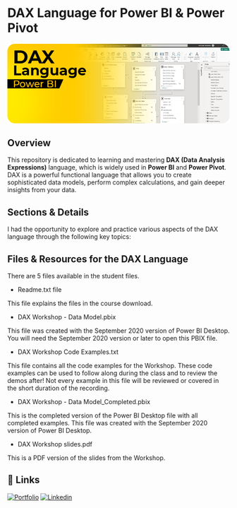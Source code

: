 # DAX Language for Power BI & Power Pivot

![Power BI DAX](./project-banner.png)

## Overview

This repository is dedicated to learning and mastering **DAX (Data Analysis Expressions)** language, which is widely used in **Power BI** and **Power Pivot**. DAX is a powerful functional language that allows you to create sophisticated data models, perform complex calculations, and gain deeper insights from your data.

## Sections & Details

I had the opportunity to explore and practice various aspects of the DAX language through the following key topics:



## Files & Resources for the DAX Language

There are 5 files available in the student files.

- Readme.txt file

This file explains the files in the course download.

- DAX Workshop - Data Model.pbix

This file was created with the September 2020 version of Power BI Desktop. You will need the September 2020 version or later to open this PBIX file.

- DAX Workshop Code Examples.txt

This file contains all the code examples for the Workshop. These code examples can be used to follow along during the class and to review the demos after! Not every example in this file will be reviewed or covered in the short duration of the recording.

- DAX Workshop - Data Model_Completed.pbix

This is the completed version of the Power BI Desktop file with all completed examples. This file was created with the September 2020 version of Power BI Desktop.

- DAX Workshop slides.pdf

This is a PDF version of the slides from the Workshop.

## 🔗 Links

[![Portfolio](https://img.shields.io/badge/my_portfolio-000?style=for-the-badge&logo=ko-fi&logoColor=white)](https://akhatarmourad.github.io/portfolio/)
[![Linkedin](https://img.shields.io/badge/linkedin-0A66C2?style=for-the-badge&logo=linkedin&logoColor=white)](https://www.linkedin.com/in/akhatarmourad/)